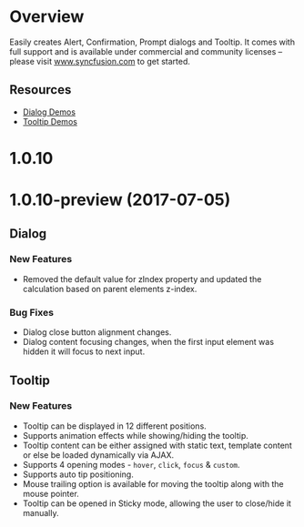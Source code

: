 # Overview

Easily creates Alert, Confirmation, Prompt dialogs and Tooltip. It comes with full support and is available under commercial and community licenses – please visit www.syncfusion.com to get started.

## Resources

* [Dialog Demos](http://ej2.syncfusion.com/demos/#/dialog/basic.html)
* [Tooltip Demos](http://ej2.syncfusion.com/demos/#/tooltip/default.html)

# 1.0.10

# 1.0.10-preview (2017-07-05)

## Dialog
### New Features
-   Removed the default value for zIndex property and updated the calculation based on parent elements z-index.

### Bug Fixes
-   Dialog close button alignment changes.
-   Dialog content focusing changes, when the first input element was hidden it will focus to next input.

## Tooltip
### New Features
-   Tooltip can be displayed in 12 different positions.
-   Supports animation effects while showing/hiding the tooltip.
-   Tooltip content can be either assigned with static text, template content or else be loaded dynamically via AJAX.
-   Supports 4 opening modes - `hover`, `click`, `focus` & `custom`.
-   Supports auto tip positioning.
-   Mouse trailing option is available for moving the tooltip along with the mouse pointer.
-   Tooltip can be opened in Sticky mode, allowing the user to close/hide it manually.